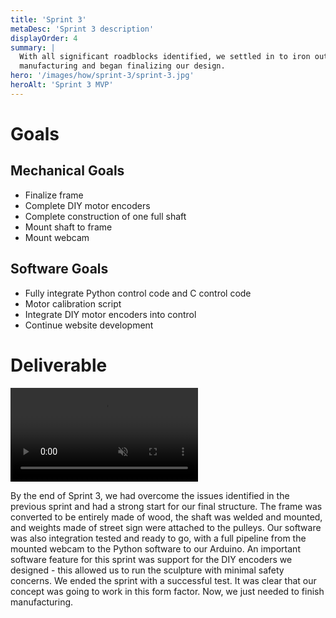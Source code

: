 ```yaml
---
title: 'Sprint 3'
metaDesc: 'Sprint 3 description'
displayOrder: 4
summary: |
  With all significant roadblocks identified, we settled in to iron out issues with our
  manufacturing and began finalizing our design.
hero: '/images/how/sprint-3/sprint-3.jpg'
heroAlt: 'Sprint 3 MVP'
---
```


# Goals

## Mechanical Goals

- Finalize frame
- Complete DIY motor encoders
- Complete construction of one full shaft
- Mount shaft to frame
- Mount webcam

## Software Goals

- Fully integrate Python control code and C control code
- Motor calibration script
- Integrate DIY motor encoders into control
- Continue website development

# Deliverable

<div class="centered-image">
  <video src="/videos/sprint-3.webm" preload='metadata' loop controls muted></video>
</div>

By the end of Sprint 3, we had overcome the issues identified in the previous sprint and
had a strong start for our final structure. The frame was converted to be entirely made
of wood, the shaft was welded and mounted, and weights made of street sign were attached
to the pulleys. Our software was also integration tested and ready to go, with a full
pipeline from the mounted webcam to the Python software to our Arduino. An important
software feature for this sprint was support for the  DIY encoders we designed - this
allowed us to run the sculpture with minimal safety concerns. We ended the sprint with a
successful test. It was clear that our concept was going to work in this form factor.
Now, we just needed to finish manufacturing.
